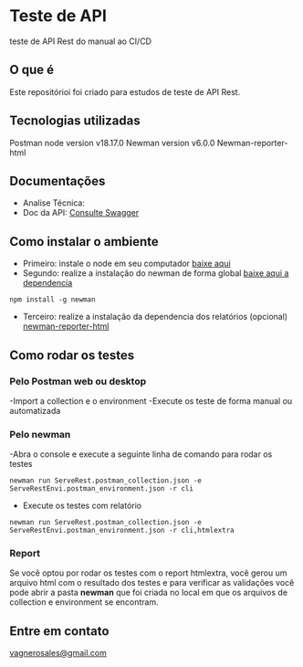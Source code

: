 # Teste de API
teste de API Rest do manual ao CI/CD

## O que é
Este repositórioi foi criado para estudos de teste de API Rest.

## Tecnologias utilizadas
Postman
node version v18.17.0
Newman version v6.0.0
Newman-reporter-html

## Documentações 
- Analise Técnica: 
- Doc da API: [Consulte Swagger](https://serverest.dev/#/Usu%C3%A1rios/put_usuarios___id_)
  
## Como instalar o ambiente 

- Primeiro: instale o node em seu computador [baixe aqui](https://nodejs.org/en/download)
- Segundo: realize a instalação do newman de forma global [baixe aqui a dependencia](https://www.npmjs.com/package/newman)
```
npm install -g newman
```
- Terceiro: realize a instalação da dependencia dos relatórios (opcional) [newman-reporter-html](https://www.npmjs.com/package/newman-reporter-html)

## Como rodar os testes

### Pelo Postman web ou desktop
-Import a collection e o environment
-Execute os teste de forma manual ou automatizada

### Pelo newman
-Abra o console e execute a seguinte linha de comando para rodar os testes
```
newman run ServeRest.postman_collection.json -e ServeRestEnvi.postman_environment.json -r cli
```
- Execute os testes com relatório
```
newman run ServeRest.postman_collection.json -e ServeRestEnvi.postman_environment.json -r cli,htmlextra
```
### Report 

Se você optou por rodar os testes com o report htmlextra, você gerou um arquivo html com o resultado dos testes e para verificar as validações você pode abrir a pasta **newman** que foi criada no local em que os arquivos de collection e environment se encontram.

## Entre em contato

vagnerosales@gmail.com


